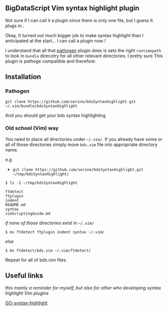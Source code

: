 ## BigDataScript Vim syntax highlight plugin

Not sure if I can call it a plugin since there is only one file, but I guess it plugs in..

Okay, It turned out much bigger job to make syntax highlight than I anticipated at the start...
I can call a plugin now !

I understand that all that [pathogen](https://github.com/tpope/vim-pathogen) plugin does is sets the
right `runtimepath` to look in `bundle` direcotry for all other relevant directories. I pretty sure
This plugin is pathoge compatible and therefore:

## Installation

### Pathogen

`git clone https://github.com/serine/bdsSyntaxHighlight.git ~/.vim/bundle/bdsSyntaxHighlight`

And you should get your bds syntax highlighting

### Old school (Vim) way

You need to place all directories under `~/.vim/`. If you already have some or all of those directories simply
move `bds.vim` file into appropriate directory name.

e.g

- `git clone https://github.com/serine/bdsSyntaxHighlight.git ~/tmp/bdsSyntaxHighlight/`

~~~{.bash}
$ ls -1 ~/tmp/bdsSyntaxHighlight
~~~
~~~{.output}
ftdetect
ftplugin
indent
README.md
syntax
vimScriptingGuide.md
~~~

_if none of those directories exist in `~/.vim/`_

~~~{.bash}
$ mv ftdetect ftplugin indent syntax ~/.vim/
~~~

_else_

~~~{.bash}
$ mv ftdetect/bds.vim ~/.vim/ftdetect/
~~~

Repeat for all of bds.vim files.

## Useful links

_this mainly a reminder for myself, but also for other who developing syntax highlight Vim plugins_

[GO-syntax-highlight](https://github.com/fatih/vim-go)
